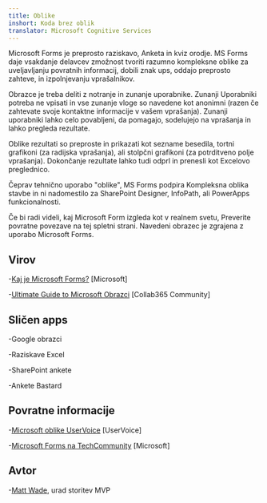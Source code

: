 ```yaml
---
title: Oblike
inshort: Koda brez oblik
translator: Microsoft Cognitive Services
---
```


Microsoft Forms je preprosto raziskavo, Anketa in kviz orodje. MS Forms daje
vsakdanje delavcev zmožnost tvoriti razumno kompleksne oblike za
uveljavljanju povratnih informacij, dobili znak ups, oddajo preprosto zahteve, in
izpolnjevanju vprašalnikov.

Obrazce je treba deliti z notranje in zunanje uporabnike. Zunanji Uporabniki
potreba ne vpisati in vse zunanje vloge so navedene kot anonimni
(razen če zahtevate svoje kontaktne informacije v vašem vprašanja).
Zunanji uporabniki lahko celo povabljeni, da pomagajo, sodelujejo na vprašanja in
lahko pregleda rezultate.

Oblike rezultati so preproste in prikazati kot sezname besedila, tortni grafikoni (za
radijska vprašanja), ali stolpčni grafikoni (za potrditveno polje vprašanja). Dokončanje
rezultate lahko tudi odprl in prenesli kot Excelovo preglednico.

Čeprav tehnično uporabo "oblike", MS Forms podpira
Kompleksna oblika stavbe in ni nadomestilo za SharePoint Designer,
InfoPath, ali PowerApps funkcionalnosti.

Če bi radi videli, kaj Microsoft Form izgleda kot v realnem svetu,
Preverite povratne povezave na tej spletni strani. Navedeni obrazec je zgrajena
z uporabo Microsoft Forms.

Virov
---------

-[Kaj je Microsoft Forms?](https://support.office.com/en-us/forms)
    \[Microsoft\]

-[Ultimate Guide to Microsoft
    Obrazci](https://collab365.community/ultimate-guide-microsoft-forms/)
    \[Collab365 Community\]

Sličen apps
------------

-Google obrazci

-Raziskave Excel

-SharePoint ankete

-Ankete Bastard

Povratne informacije
---------

-[Microsoft oblike UserVoice](https://microsoftforms.uservoice.com/forums/386451-welcome-to-microsoft-forms-suggestion-box)
    \[UserVoice\]

-[Microsoft Forms na TechCommunity](https://techcommunity.microsoft.com/t5/Microsoft-Forms/ct-p/MicrosoftForms)
    \[Microsoft\]

Avtor
---------

-[Matt Wade](https://www.linkedin.com/in/thatmattwade/), urad storitev MVP


